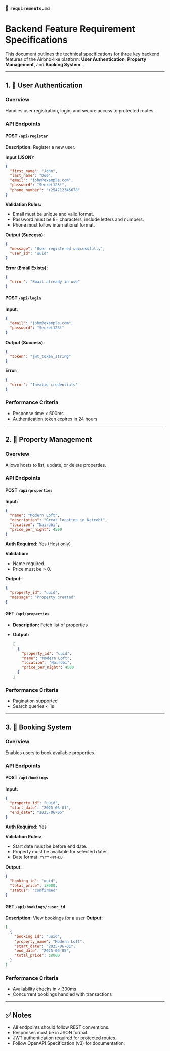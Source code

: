 ### 📄 `requirements.md`

# Backend Feature Requirement Specifications

This document outlines the technical specifications for three key backend features of the Airbnb-like platform: **User Authentication**, **Property Management**, and **Booking System**.

---

## 1. 🔐 User Authentication

### Overview

Handles user registration, login, and secure access to protected routes.

### API Endpoints

#### POST `/api/register`

 **Description:** Register a new user.

 **Input (JSON):**

  ```json
  {
    "first_name": "John",
    "last_name": "Doe",
    "email": "john@example.com",
    "password": "Secret123!",
    "phone_number": "+254712345678"
  }
  ```

 **Validation Rules:**

  * Email must be unique and valid format.
  * Password must be 8+ characters, include letters and numbers.
  * Phone must follow international format.

 **Output (Success):**

  ```json
  {
    "message": "User registered successfully",
    "user_id": "uuid"
  }
  ```

 **Error (Email Exists):**

  ```json
  {
    "error": "Email already in use"
  }
  ```

#### POST `/api/login`

 **Input:**

  ```json
  {
    "email": "john@example.com",
    "password": "Secret123!"
  }
  ```
 **Output (Success):**

  ```json
  {
    "token": "jwt_token_string"
  }
  ```
 **Error:**

  ```json
  {
    "error": "Invalid credentials"
  }
  ```

### Performance Criteria

* Response time < 500ms
* Authentication token expires in 24 hours

---

## 2. 🏡 Property Management

### Overview

Allows hosts to list, update, or delete properties.

### API Endpoints

#### POST `/api/properties`

 **Input:**

  ```json
  {
    "name": "Modern Loft",
    "description": "Great location in Nairobi",
    "location": "Nairobi",
    "price_per_night": 4500
  }
  ```

 **Auth Required:** Yes (Host only)

 **Validation:**

  * Name required.
  * Price must be > 0.

 **Output:**

  ```json
  {
    "property_id": "uuid",
    "message": "Property created"
  }
  ```

#### GET `/api/properties`

* **Description:** Fetch list of properties
* **Output:**

  ```json
  [
    {
      "property_id": "uuid",
      "name": "Modern Loft",
      "location": "Nairobi",
      "price_per_night": 4500
    }
  ]
  ```

### Performance Criteria

* Pagination supported
* Search queries < 1s

---

## 3. 📅 Booking System

### Overview

Enables users to book available properties.

### API Endpoints

#### POST `/api/bookings`

 **Input:**

  ```json
  {
    "property_id": "uuid",
    "start_date": "2025-06-01",
    "end_date": "2025-06-05"
  }
  ```

 **Auth Required:** Yes

 **Validation Rules:**

  * Start date must be before end date.
  * Property must be available for selected dates.
  * Date format: `YYYY-MM-DD`

 **Output:**

  ```json
  {
    "booking_id": "uuid",
    "total_price": 18000,
    "status": "confirmed"
  }
  ```

#### GET `/api/bookings/:user_id`

 **Description:** View bookings for a user
 **Output:**

  ```json
  [
    {
      "booking_id": "uuid",
      "property_name": "Modern Loft",
      "start_date": "2025-06-01",
      "end_date": "2025-06-05",
      "total_price": 18000
    }
  ]
  ```

### Performance Criteria

* Availability checks in < 300ms
* Concurrent bookings handled with transactions

---

## ✅ Notes

* All endpoints should follow REST conventions.
* Responses must be in JSON format.
* JWT authentication required for protected routes.
* Follow OpenAPI Specification (v3) for documentation.